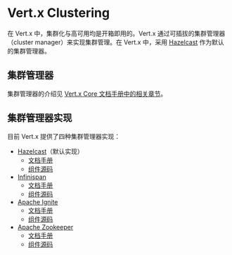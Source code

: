 # Vert.x Clustering

在 Vert.x 中，集群化与高可用均是开箱即用的。Vert.x 通过可插拔的集群管理器（cluster manager）来实现集群管理。在 Vert.x 中，采用 [Hazelcast](http://hazelcast.org) 作为默认的集群管理器。

## 集群管理器

集群管理器的介绍见 [Vert.x Core 文档手册中的相关章节](http://vertx.io/docs/vertx-core/java/#_cluster_managers)。

## 集群管理器实现

目前 Vert.x 提供了四种集群管理器实现：

- [Hazelcast](http://hazelcast.org)（默认实现）
  - [文档手册](Hazelcast.md)
  - [组件源码](https://github.com/vert-x3/vertx-hazelcast)
- [Infinispan](http://infinispan.org/)
  - [文档手册](Infinispan.md)
  - [组件源码](https://github.com/vert-x3/vertx-infinispan)
- [Apache Ignite](http://ignite.apache.org/)
  - [文档手册](ApacheIgnite.md)
  - [组件源码](https://github.com/vert-x3/vertx-ignite)
- [Apache Zookeeper](http://zookeeper.apache.org/)
  - [文档手册](ApacheZookeeper.md)
  - [组件源码](https://github.com/vert-x3/vertx-zookeeper)
